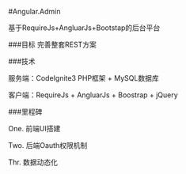 #Angular.Admin

基于RequireJs+AngluarJs+Bootstap的后台平台

###目标
完善整套REST方案

###技术

服务端：CodeIgnite3 PHP框架 + MySQL数据库

客户端：RequireJs + AngluarJs + Boostrap + jQuery

###里程碑

One. 前端UI搭建

Two. 后端Oauth权限机制

Thr. 数据动态化 